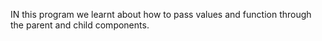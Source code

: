 IN this program we learnt about how to pass values and function through the parent and child components.
